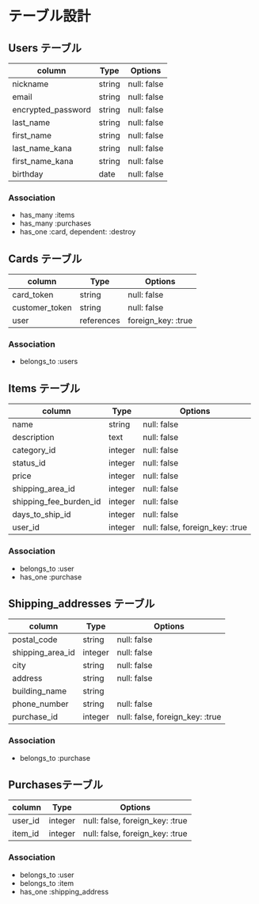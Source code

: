 # テーブル設計

## Users テーブル

| column              | Type   | Options     |
|---------------------|--------|-------------|
| nickname            | string | null: false |
| email               | string | null: false |
| encrypted_password  | string | null: false |
| last_name           | string | null: false |
| first_name          | string | null: false |
| last_name_kana      | string | null: false |
| first_name_kana     | string | null: false |
| birthday            | date   | null: false |


### Association

- has_many   :items
- has_many   :purchases
- has_one    :card, dependent: :destroy


## Cards テーブル

| column                  | Type       | Options                                      |
|-------------------------|------------|----------------------------------------------|
| card_token              | string     | null: false                                  |
| customer_token          | string     | null: false                                  |
| user                    | references | foreign_key: :true                           |

### Association

- belongs_to   :users

## Items テーブル

| column                  | Type    | Options                                      |
|-------------------------|---------|----------------------------------------------|
| name                    | string  | null: false                                  |
| description             | text    | null: false                                  |
| category_id             | integer | null: false                                  |
| status_id               | integer | null: false                                  |
| price                   | integer | null: false                                  |
| shipping_area_id        | integer | null: false                                  |
| shipping_fee_burden_id  | integer | null: false                                  |
| days_to_ship_id         | integer | null: false                                  |
| user_id                 | integer | null: false, foreign_key: :true              |

### Association

- belongs_to :user
- has_one    :purchase

## Shipping_addresses テーブル

| column               | Type    | Options                         |
|----------------------|---------|---------------------------------|
| postal_code          | string  | null: false                     |
| shipping_area_id     | integer | null: false                     |
| city                 | string  | null: false                     |
| address              | string  | null: false                     |
| building_name        | string  |                                 |
| phone_number         | string  | null: false                     |
| purchase_id          | integer | null: false, foreign_key: :true |

### Association

- belongs_to :purchase

## Purchasesテーブル

| column                | Type    | Options                         |
|-----------------------|---------|---------------------------------|
| user_id               | integer | null: false, foreign_key: :true |
| item_id               | integer | null: false, foreign_key: :true |

### Association

- belongs_to :user
- belongs_to :item
- has_one    :shipping_address


